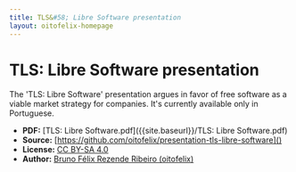 ```yaml
---
title: TLS&#58; Libre Software presentation
layout: oitofelix-homepage
---
```

# TLS: Libre Software presentation

The 'TLS: Libre Software' presentation argues in favor of free
software as a viable market strategy for companies.  It's currently
available only in Portuguese.

- **PDF:** [TLS: Libre Software.pdf]({{site.baseurl}}/TLS: Libre Software.pdf)
- **Source:** [https://github.com/oitofelix/presentation-tls-libre-software]()
- **License:** [CC BY-SA 4.0](http://creativecommons.org/licenses/by-sa/4.0/)
- **Author:** [Bruno Félix Rezende Ribeiro (oitofelix)](http://oitofelix.github.io/)
